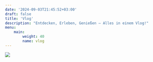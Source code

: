 ```yaml
---
date: '2024-09-03T21:45:52+03:00'
draft: false
title: 'Vlog'
description: "Entdecken, Erleben, Genießen – Alles in einem Vlog!"
menu: 
    main:
        weight: 40
        name: vlog
---
```


![][defHeaderImage]



[defHeaderImage]: /images/header-vlog.webp


